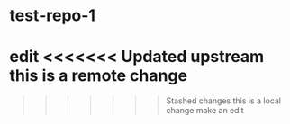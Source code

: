# test-repo-1

edit
<<<<<<< Updated upstream
this is a remote change
=======
>>>>>>> Stashed changes
this is a local change
make an edit
